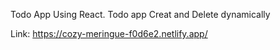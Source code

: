 Todo App Using React.    Todo app Creat and Delete dynamically 


Link:   https://cozy-meringue-f0d6e2.netlify.app/
